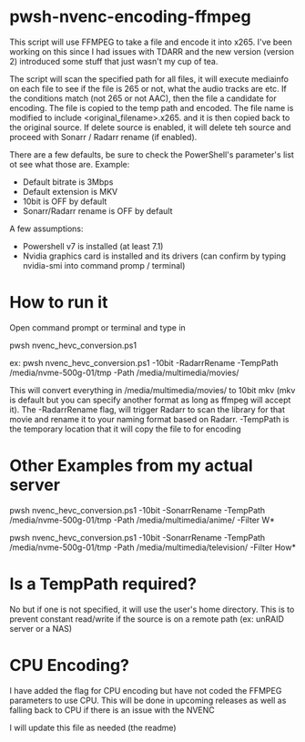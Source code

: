 # pwsh-nvenc-encoding-ffmpeg

This script will use FFMPEG to take a file and encode it into x265. I've been working on this since I had issues with TDARR and the new version (version 2) introduced some stuff that just wasn't my cup of tea.

The script will scan the specified path for all files, it will execute mediainfo on each file to see if the file is 265 or not, what the audio tracks are etc. If the conditions match (not 265 or not AAC), then the file a candidate for encoding.  The file is copied to the temp path and encoded.  The file name is modified to include <original_filename>.x265.<extension> and it is then copied back to the original source.  If delete source is enabled, it will delete teh source and proceed with Sonarr / Radarr rename (if enabled).
  
There are a few defaults, be sure to check the PowerShell's parameter's list ot see what those are.  Example:
  - Default bitrate is 3Mbps
  - Default extension is MKV
  - 10bit is OFF by default
  - Sonarr/Radarr rename is OFF by default
  
  

A few assumptions:
- Powershell v7 is installed (at least 7.1)
- Nvidia graphics card is installed and its drivers (can confirm by typing nvidia-smi into command promp / terminal)

# How to run it
Open command prompt or terminal and type in 

pwsh nvenc_hevc_conversion.ps1 <paramteters>
  
ex: pwsh nvenc_hevc_conversion.ps1 -10bit -RadarrRename -TempPath /media/nvme-500g-01/tmp -Path /media/multimedia/movies/
  
This will convert everything in /media/multimedia/movies/ to 10bit mkv (mkv is default but you can specify another format as long as ffmpeg will accept it). The -RadarrRename flag, will trigger Radarr to scan the library for that movie and rename it to your naming format based on Radarr.  -TempPath is the temporary location that it will copy the file to for encoding
 
# Other Examples from my actual server  
pwsh nvenc_hevc_conversion.ps1 -10bit -SonarrRename -TempPath /media/nvme-500g-01/tmp -Path /media/multimedia/anime/ -Filter W*
  
pwsh nvenc_hevc_conversion.ps1 -10bit -SonarrRename -TempPath /media/nvme-500g-01/tmp -Path /media/multimedia/television/ -Filter How*
  
# Is a TempPath required?
No but if one is not specified, it will use the user's home directory.  This is to prevent constant read/write if the source is on a remote path (ex: unRAID server or a NAS)

# CPU Encoding?
I have added the flag for CPU encoding but have not coded the FFMPEG parameters to use CPU.  This will be done in upcoming releases as well as falling back to CPU if there is an issue with the NVENC 
  
I will update this file as needed (the readme) 

 
